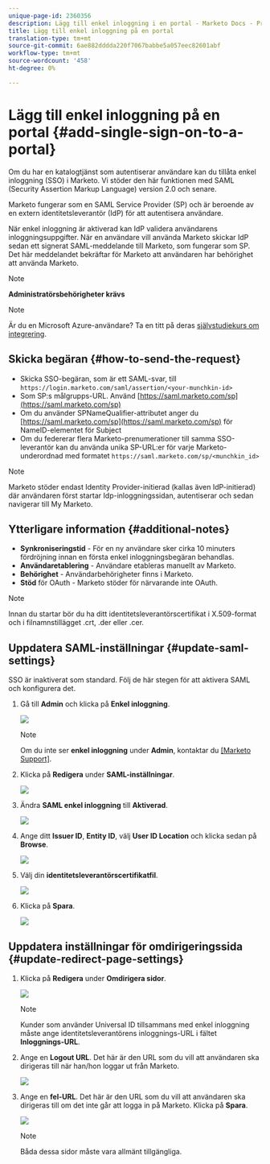 ```yaml
---
unique-page-id: 2360356
description: Lägg till enkel inloggning i en portal - Marketo Docs - Produktdokumentation
title: Lägg till enkel inloggning på en portal
translation-type: tm+mt
source-git-commit: 6ae882dddda220f7067babbe5a057eec82601abf
workflow-type: tm+mt
source-wordcount: '458'
ht-degree: 0%

---
```



# Lägg till enkel inloggning på en portal {#add-single-sign-on-to-a-portal}

Om du har en katalogtjänst som autentiserar användare kan du tillåta enkel inloggning (SSO) i Marketo. Vi stöder den här funktionen med SAML (Security Assertion Markup Language) version 2.0 och senare.

Marketo fungerar som en SAML Service Provider (SP) och är beroende av en extern identitetsleverantör (IdP) för att autentisera användare.

När enkel inloggning är aktiverad kan IdP validera användarens inloggningsuppgifter. När en användare vill använda Marketo skickar IdP sedan ett signerat SAML-meddelande till Marketo, som fungerar som SP. Det här meddelandet bekräftar för Marketo att användaren har behörighet att använda Marketo.

>[!NOTE]
>
>**Administratörsbehörigheter krävs**

>[!NOTE]
>
>Är du en Microsoft Azure-användare? Ta en titt på deras [självstudiekurs om integrering](https://azure.microsoft.com/en-us/documentation/articles/active-directory-saas-marketo-tutorial/).

## Skicka begäran {#how-to-send-the-request}

* Skicka SSO-begäran, som är ett SAML-svar, till `https://login.marketo.com/saml/assertion/<your-munchkin-id>`
* Som SP:s målgrupps-URL. Använd [https://saml.marketo.com/sp](https://saml.marketo.com/sp)
* Om du använder SPNameQualifier-attributet anger du [https://saml.marketo.com/sp](https://saml.marketo.com/sp) för NameID-elementet för Subject
* Om du federerar flera Marketo-prenumerationer till samma SSO-leverantör kan du använda unika SP-URL:er för varje Marketo-underordnad med formatet `https://saml.marketo.com/sp/<munchkin_id>`

>[!NOTE]
>
>Marketo stöder endast Identity Provider-initierad (kallas även IdP-initierad) där användaren först startar Idp-inloggningssidan, autentiserar och sedan navigerar till My Marketo.

## Ytterligare information {#additional-notes}

* **Synkroniseringstid**  - För en ny användare sker cirka 10 minuters fördröjning innan en första enkel inloggningsbegäran behandlas.
* **Användaretablering**  - Användare etableras manuellt av Marketo.
* **Behörighet**  - Användarbehörigheter finns i Marketo.
* **Stöd**  för OAuth - Marketo stöder för närvarande inte OAuth.

>[!NOTE]
>
>Innan du startar bör du ha ditt identitetsleverantörscertifikat i X.509-format och i filnamnstillägget .crt, .der eller .cer.

## Uppdatera SAML-inställningar {#update-saml-settings}

SSO är inaktiverat som standard. Följ de här stegen för att aktivera SAML och konfigurera det.

1. Gå till **Admin** och klicka på **Enkel inloggning**.

   ![](assets/image2014-9-24-14-3a36-3a50.png)

   >[!NOTE]
   >
   >Om du inte ser **enkel inloggning** under **Admin**, kontaktar du [[Marketo Support]](https://nation.marketo.com/t5/Support/ct-p/Support).

1. Klicka på **Redigera** under **SAML-inställningar**.

   ![](assets/image2014-9-24-14-3a37-3a3.png)

1. Ändra **SAML enkel inloggning** till **Aktiverad**.

   ![](assets/image2014-9-24-14-3a37-3a17.png)

1. Ange ditt **Issuer ID**, **Entity ID**, välj **User ID Location** och klicka sedan på **Browse**.

   ![](assets/image2014-9-24-14-3a37-3a32.png)

1. Välj din **identitetsleverantörscertifikatfil**.

   ![](assets/image2014-9-24-14-3a38-3a8.png)

1. Klicka på **Spara**.

   ![](assets/image2014-9-24-14-3a38-3a22.png)

## Uppdatera inställningar för omdirigeringssida {#update-redirect-page-settings}

1. Klicka på **Redigera** under **Omdirigera sidor**.

   ![](assets/seven.png)

   >[!NOTE]
   >
   >Kunder som använder Universal ID tillsammans med enkel inloggning måste ange identitetsleverantörens inloggnings-URL i fältet **Inloggnings-URL**.

1. Ange en **Logout URL**. Det här är den URL som du vill att användaren ska dirigeras till när han/hon loggar ut från Marketo.

   ![](assets/eight.png)

1. Ange en **fel-URL**. Det här är den URL som du vill att användaren ska dirigeras till om det inte går att logga in på Marketo. Klicka på **Spara**.

   ![](assets/nine.png)

   >[!NOTE]
   >
   >Båda dessa sidor måste vara allmänt tillgängliga.
